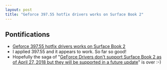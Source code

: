 ```yaml
---
layout: post
title: "Geforce 397.55 hotfix drivers works on Surface Book 2"
---
```


## Pontifications

* [Geforce 397.55 hotfix drivers works on Surface Book 2](https://forums.geforce.com/default/topic/1038669/geforce-drivers/surface-book-2-15-inch-cant-install-drivers-after-390-65/post/5338203/#5338203) 
* I applied 397.55 and it appears to work. So far so good!
* Hopefully the saga of "[GeForce Drivers don't support Surface Book 2 as of April 27, 2018 but they will be supported in a future update](http://rolandtanglao.com/2018/04/28/p1-surface-book2-display-drivers-not-supported-by-geforce-but-will-be/)" is over :-) 

